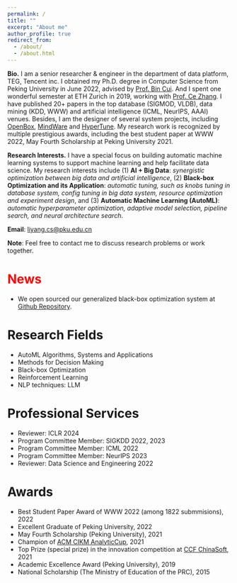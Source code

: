 ```yaml
---
permalink: /
title: ""
excerpt: "About me"
author_profile: true
redirect_from: 
  - /about/
  - /about.html
---
```


**Bio.** I am a senior researcher & engineer in the department of data platform, TEG, Tencent inc. 
I obtained my Ph.D. degree in Computer Science from Peking University in June 2022, advised by [Prof. Bin Cui](https://cuibinpku.github.io/). 
And I spent one wonderful semester at ETH Zurich in 2019, working with [Prof. Ce Zhang](https://ds3lab.inf.ethz.ch/members/ce-zhang.html).
I have published 20+ papers in the top database (SIGMOD, VLDB), data mining (KDD, WWW) and artificial intelligence (ICML, NeurIPS, AAAI) venues.
Besides, I am the designer of several system projects, including [OpenBox](https://github.com/PKU-DAIR/open-box), [MindWare](https://github.com/PKU-DAIR/mindware) and [HyperTune](https://github.com/PKU-DAIR/HyperTune). 
My research work is recognized by multiple prestigious awards, including the best student paper at WWW 2022, May Fourth Scholarship at Peking University 2021.

**Research Interests.**
I have a special focus on building automatic machine learning systems to support machine learning and help facilitate data science.
My research interests include (1) **AI + Big Data**: *synergistic optimization between big data and artificial intelligence*,
(2) **Black-box Optimization and its Application**: *automatic tuning, such as knobs tuning in database system, config tuning in big data system, resource optimization and experiment design*, 
and (3) **Automatic Machine Learning (AutoML)**: *automatic hyperparameter optimization, adaptive model selection, pipeline search, and neural architecture search*.


**Email**: liyang.cs@pku.edu.cn

**Note**: Feel free to contact me to discuss research problems or work together.

<span style="color:red">News</span>
======
* We open sourced our generalized black-box optimization system at [Github Repository](https://github.com/PKU-DAIR/open-box). 

Research Fields
======
* AutoML Algorithms, Systems and Applications
* Methods for Decision Making
* Black-box Optimization
* Reinforcement Learning
* NLP techniques: LLM


Professional Services
======
* Reviewer: ICLR 2024
* Program Committee Member: SIGKDD 2022, 2023
* Program Committee Member: ICML 2022
* Program Committee Member: NeurIPS 2023
* Reviewer: Data Science and Engineering 2022

Awards
======
* Best Student Paper Award of WWW 2022 (among 1822 submmisions), 2022
* Excellent Graduate of Peking University, 2022
* May Fourth Scholarship (Peking University), 2021
* Champion of [ACM CIKM AnalyticCup](https://www.cikm2021.org/analyticup), 2021
* Top Prize (special prize) in the innovation competition at [CCF ChinaSoft](http://chinasoft.ccf.org.cn/introduction.html), 2021
* Academic Excellence Award (Peking University), 2019
* National Scholarship (The Ministry of Education of the PRC), 2015
